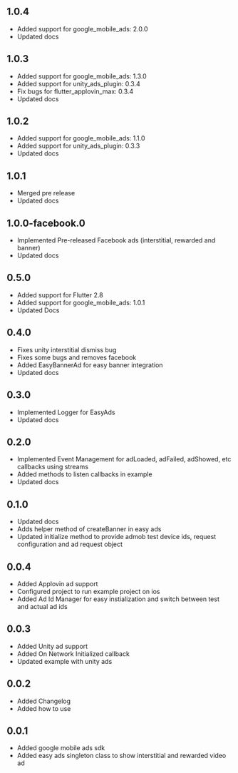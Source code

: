 ## 1.0.4
* Added support for google_mobile_ads: 2.0.0
* Updated docs

## 1.0.3
* Added support for google_mobile_ads: 1.3.0
* Added support for unity_ads_plugin: 0.3.4
* Fix bugs for flutter_applovin_max: 0.3.4
* Updated docs

## 1.0.2
* Added support for google_mobile_ads: 1.1.0
* Added support for unity_ads_plugin: 0.3.3
* Updated docs

## 1.0.1
* Merged pre release
* Updated docs

## 1.0.0-facebook.0
* Implemented Pre-released Facebook ads (interstitial, rewarded and banner)
* Updated docs

## 0.5.0
* Added support for Flutter 2.8
* Added support for google_mobile_ads: 1.0.1
* Updated Docs

## 0.4.0
* Fixes unity interstitial dismiss bug
* Fixes some bugs and removes facebook
* Added EasyBannerAd for easy banner integration
* Updated docs

## 0.3.0
* Implemented Logger for EasyAds
* Updated docs

## 0.2.0
* Implemented Event Management for adLoaded, adFailed, adShowed, etc callbacks using streams
* Added methods to listen callbacks in example
* Updated docs

## 0.1.0

* Updated docs
* Adds helper method of createBanner in easy ads
* Updated initialize method to provide admob test device ids, request configuration and ad request object 

## 0.0.4

* Added Applovin ad support
* Configured project to run example project on ios
* Added Ad Id Manager for easy instialization and switch between test and actual ad ids

## 0.0.3

* Added Unity ad support
* Added On Network Initialized callback
* Updated example with unity ads

## 0.0.2

* Added Changelog
* Added how to use

## 0.0.1

* Added google mobile ads sdk
* Added easy ads singleton class to show interstitial and rewarded video ad